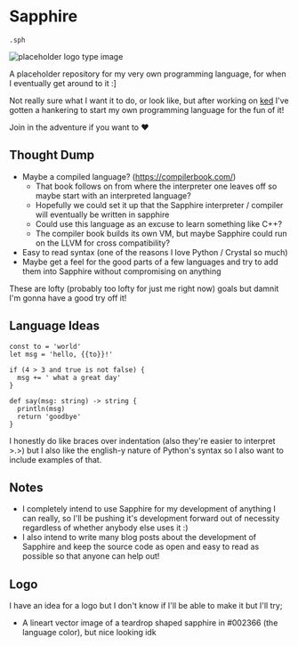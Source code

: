 # Sapphire

`.sph`

![placeholder logo type image](https://dummyimage.com/600x400/002366/d4def6.png&text=Sapphire)

A placeholder repository for my very own programming language, for when I eventually get around to it :]

Not really sure what I want it to do, or look like, but after working on [ked](https://github.com/crnbrdrck/ked) I've gotten a hankering to start my own programming language for the fun of it! 

Join in the adventure if you want to :heart:

## Thought Dump
- Maybe a compiled language? (https://compilerbook.com/)
    - That book follows on from where the interpreter one leaves off so maybe start with an interpreted language?
    - Hopefully we could set it up that the Sapphire interpreter / compiler will eventually be written in sapphire
    - Could use this language as an excuse to learn something like C++?
    - The compiler book builds its own VM, but maybe Sapphire could run on the LLVM for cross compatibility?
- Easy to read syntax (one of the reasons I love Python / Crystal so much)
- Maybe get a feel for the good parts of a few languages and try to add them into Sapphire without compromising on anything

These are lofty (probably too lofty for just me right now) goals but damnit I'm gonna have a good try off it!

## Language Ideas

```sapphire
const to = 'world'
let msg = 'hello, {{to}}!'

if (4 > 3 and true is not false) {
  msg += ' what a great day'
}

def say(msg: string) -> string {
  println(msg)
  return 'goodbye'
}
```
I honestly do like braces over indentation (also they're easier to interpret >.>)  but I also like the english-y nature of Python's syntax so I also want to include examples of that.

## Notes
- I completely intend to use Sapphire for my development of anything I can really, so I'll be pushing it's development forward out of necessity regardless of whether anybody else uses it :)
- I also intend to write many blog posts about the development of Sapphire and keep the source code as open and easy to read as possible so that anyone can help out!

## Logo
I have an idea for a logo but I don't know if I'll be able to make it but I'll try;
- A lineart vector image of a teardrop shaped sapphire in #002366 (the language color), but nice looking idk
